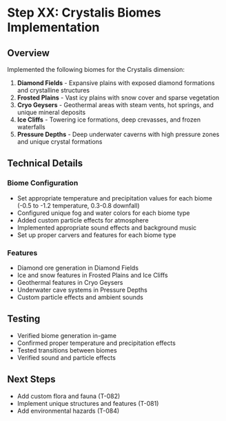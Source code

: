 # Step XX: Crystalis Biomes Implementation

## Overview

Implemented the following biomes for the Crystalis dimension:

1. **Diamond Fields** - Expansive plains with exposed diamond formations and crystalline structures
2. **Frosted Plains** - Vast icy plains with snow cover and sparse vegetation
3. **Cryo Geysers** - Geothermal areas with steam vents, hot springs, and unique mineral deposits
4. **Ice Cliffs** - Towering ice formations, deep crevasses, and frozen waterfalls
5. **Pressure Depths** - Deep underwater caverns with high pressure zones and unique crystal formations

## Technical Details

### Biome Configuration

- Set appropriate temperature and precipitation values for each biome (-0.5 to -1.2 temperature, 0.3-0.8 downfall)
- Configured unique fog and water colors for each biome type
- Added custom particle effects for atmosphere
- Implemented appropriate sound effects and background music
- Set up proper carvers and features for each biome type

### Features

- Diamond ore generation in Diamond Fields
- Ice and snow features in Frosted Plains and Ice Cliffs
- Geothermal features in Cryo Geysers
- Underwater cave systems in Pressure Depths
- Custom particle effects and ambient sounds

## Testing

- Verified biome generation in-game
- Confirmed proper temperature and precipitation effects
- Tested transitions between biomes
- Verified sound and particle effects

## Next Steps

- Add custom flora and fauna (T-082)
- Implement unique structures and features (T-081)
- Add environmental hazards (T-084)
